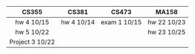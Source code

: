 | CS355  | CS381 | CS473  | MA158 |
|:-----: | :---: |:-----: | :---: |
| hw 4 10/15 | hw 4 10/14 | exam 1 10/15 | hw 22 10/23 |
| hw 5 10/22  |  |  | hw 23 10/25 |
| Project 3 10/22  |  |  |  |
